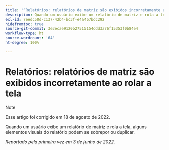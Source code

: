 ```yaml
---
title: '“Relatórios: relatórios de matriz são exibidos incorretamente ao rolar a tela”'
description: Quando um usuário exibe um relatório de matriz e rola a tela, alguns elementos visuais do relatório podem se sobrepor ou duplicar.
exl-id: 7eedc50d-c137-42b4-bc3f-e4a467bdc292
hidefromtoc: true
source-git-commit: 3e3ecae9120b27515154ddd3a76f15353f0b84e4
workflow-type: ht
source-wordcount: '64'
ht-degree: 100%

---
```


# Relatórios: relatórios de matriz são exibidos incorretamente ao rolar a tela

>[!NOTE]
>
>Esse artigo foi corrigido em 18 de agosto de 2022.

Quando um usuário exibe um relatório de matriz e rola a tela, alguns elementos visuais do relatório podem se sobrepor ou duplicar.

_Reportado pela primeira vez em 3 de junho de 2022._

